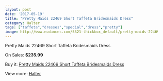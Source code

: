 ```yaml
---
layout: post
date: '2017-05-19'
title: "Pretty Maids 22469 Short Taffeta Bridesmaids Dress"
category: Halter
tags: ["taffeta","dresses","special","dress","pretty"]
image: http://www.eudances.com/5321-thickbox_default/pretty-maids-22469-short-taffeta-bridesmaids-dress.jpg
---
```

Pretty Maids 22469 Short Taffeta Bridesmaids Dress

On Sales: **$235.99**
<a href="https://www.eudances.com/en/halter/1803-pretty-maids-22469-short-taffeta-bridesmaids-dress.html"><amp-img layout="responsive" width="600" height="600" src="//www.eudances.com/5321-thickbox_default/pretty-maids-22469-short-taffeta-bridesmaids-dress.jpg" alt="Pretty Maids 22469 Short Taffeta Bridesmaids Dress 0" /></a>

Buy it: [Pretty Maids 22469 Short Taffeta Bridesmaids Dress](https://www.eudances.com/en/halter/1803-pretty-maids-22469-short-taffeta-bridesmaids-dress.html "Pretty Maids 22469 Short Taffeta Bridesmaids Dress")

View more: [Halter](https://www.eudances.com/en/19-halter "Halter")